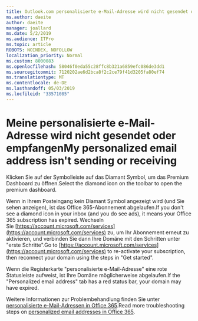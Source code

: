 ```yaml
---
title: Outlook.com personalisierte e-Mail-Adresse wird nicht gesendet oder empfangen
ms.author: daeite
author: daeite
manager: joallard
ms.date: 5/2/2019
ms.audience: ITPro
ms.topic: article
ROBOTS: NOINDEX, NOFOLLOW
localization_priority: Normal
ms.custom: 8000083
ms.openlocfilehash: 58046f0eda55c28ffc8b321a6859efc086de3dd1
ms.sourcegitcommit: 7120202ae6d2bca8f2c2ce79f41d3205fa80ef74
ms.translationtype: MT
ms.contentlocale: de-DE
ms.lasthandoff: 05/03/2019
ms.locfileid: "33571085"
---
```

# <a name="my-personalized-email-address-isnt-sending-or-receiving"></a><span data-ttu-id="1ace3-102">Meine personalisierte e-Mail-Adresse wird nicht gesendet oder empfangen</span><span class="sxs-lookup"><span data-stu-id="1ace3-102">My personalized email address isn't sending or receiving</span></span>

<span data-ttu-id="1ace3-103">Klicken Sie auf der Symbolleiste auf das Diamant Symbol, um das Premium Dashboard zu öffnen.</span><span class="sxs-lookup"><span data-stu-id="1ace3-103">Select the diamond icon on the toolbar to open the premium dashboard.</span></span>

<span data-ttu-id="1ace3-104">Wenn in Ihrem Posteingang kein Diamant Symbol angezeigt wird (und Sie sehen anzeigen), ist das Office 365-Abonnement abgelaufen.</span><span class="sxs-lookup"><span data-stu-id="1ace3-104">If you don't see a diamond icon in your inbox (and you do see ads), it means your Office 365 subscription has expired.</span></span> <span data-ttu-id="1ace3-105">Wechseln Sie [https://account.microsoft.com/services](https://account.microsoft.com/services) zu, um Ihr Abonnement erneut zu aktivieren, und verbinden Sie dann Ihre Domäne mit den Schritten unter "erste Schritte".</span><span class="sxs-lookup"><span data-stu-id="1ace3-105">Go to [https://account.microsoft.com/services](https://account.microsoft.com/services) to re-activate your subscription, then reconnect your domain using the steps in "Get started".</span></span>

<span data-ttu-id="1ace3-106">Wenn die Registerkarte "personalisierte e-Mail-Adresse" eine rote Statusleiste aufweist, ist Ihre Domäne möglicherweise abgelaufen.</span><span class="sxs-lookup"><span data-stu-id="1ace3-106">If the "Personalized email address" tab has a red status bar, your domain may have expired.</span></span>

<span data-ttu-id="1ace3-107">Weitere Informationen zur Problembehandlung finden Sie unter [personalisierte e-Mail-Adressen in Office 365](https://support.office.com/article/75416a58-b225-4c02-8c07-8979403b427b).</span><span class="sxs-lookup"><span data-stu-id="1ace3-107">Read more troubleshooting steps on [personalized email addresses in Office 365](https://support.office.com/article/75416a58-b225-4c02-8c07-8979403b427b).</span></span>